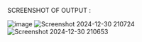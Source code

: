 SCREENSHOT OF OUTPUT : 

![image](https://github.com/user-attachments/assets/259afee3-664f-4a0d-af73-f867d73e4b5b)
![Screenshot 2024-12-30 210724](https://github.com/user-attachments/assets/b73229fe-8bd5-41e4-b7e6-2133b136580c)
![Screenshot 2024-12-30 210653](https://github.com/user-attachments/assets/bcabe1b9-8125-44fc-8194-801d43a8091b)




